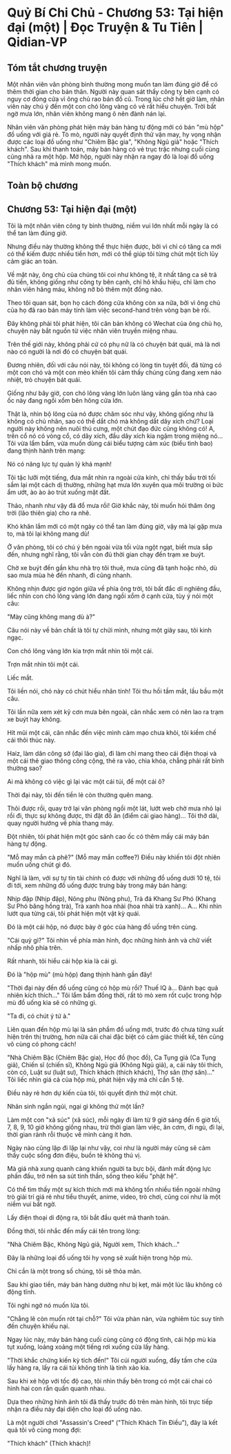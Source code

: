 # Quỷ Bí Chi Chủ - Chương 53: Tại hiện đại (một) | Đọc Truyện & Tu Tiên | Qidian-VP



## Tóm tắt chương truyện

Một nhân viên văn phòng bình thường mong muốn tan làm đúng giờ để có thêm thời gian cho bản thân. Người này quan sát thấy công ty bên cạnh có nguy cơ đóng cửa vì ông chủ rao bán đồ cũ. Trong lúc chờ hết giờ làm, nhân viên này chú ý đến một con chó lông vàng có vẻ rất hiểu chuyện. Trời bất ngờ mưa lớn, nhân viên không mang ô nên đành nán lại.

Nhân viên văn phòng phát hiện máy bán hàng tự động mới có bán "mù hộp" đồ uống với giá rẻ. Tò mò, người này quyết định thử vận may, hy vọng nhận được các loại đồ uống như "Chiêm Bặc gia", "Không Ngủ giả" hoặc "Thích khách". Sau khi thanh toán, máy bán hàng có vẻ trục trặc nhưng cuối cùng cũng nhả ra một hộp. Mở hộp, người này nhận ra ngay đó là loại đồ uống "Thích khách" mà mình mong muốn.


## Toàn bộ chương

## Chương 53: Tại hiện đại (một)

Tôi là một nhân viên công ty bình thường, niềm vui lớn nhất mỗi ngày là có thể tan làm đúng giờ.

Nhưng điều này thường không thể thực hiện được, bởi vì chỉ có tăng ca mới có thể kiếm được nhiều tiền hơn, mới có thể giúp tôi từng chút một tích lũy cảm giác an toàn.

Về mặt này, ông chủ của chúng tôi coi như không tệ, ít nhất tăng ca sẽ trả đủ tiền, không giống như công ty bên cạnh, chỉ hô khẩu hiệu, chỉ làm cho nhân viên hăng máu, không nỡ bỏ thêm một đồng nào.

Theo tôi quan sát, bọn họ cách đóng cửa không còn xa nữa, bởi vì ông chủ của họ đã rao bán máy tính làm việc second-hand trên vòng bạn bè rồi.

Đây không phải tôi phát hiện, tôi căn bản không có Wechat của ông chủ họ, chuyện này bắt nguồn từ việc nhân viên truyền miệng nhau.

Trên thế giới này, không phải cứ có phụ nữ là có chuyện bát quái, mà là nơi nào có người là nơi đó có chuyện bát quái.

Đương nhiên, đối với câu nói này, tôi không có lòng tin tuyệt đối, đã từng có một con chó và một con mèo khiến tôi cảm thấy chúng cũng đang xem náo nhiệt, trò chuyện bát quái.

Giống như bây giờ, con chó lông vàng lớn luôn lảng vảng gần tòa nhà cao ốc này đang ngồi xổm bên hông cửa lớn.

Thật là, nhìn bộ lông của nó được chăm sóc như vậy, không giống như là không có chủ nhân, sao có thể dắt chó mà không dắt dây xích chứ? Loại người này không nên nuôi thú cưng, một chút đạo đức cũng không có! A, trên cổ nó có vòng cổ, có dây xích, đầu dây xích kia ngậm trong miệng nó... Tôi vừa lẩm bẩm, vừa muốn dùng cái biểu tượng cảm xúc (biểu tình bao) đang thịnh hành trên mạng:

Nó có năng lực tự quản lý khá mạnh!

Tôi tặc lưỡi một tiếng, đưa mắt nhìn ra ngoài cửa kính, chỉ thấy bầu trời tối sầm lại một cách dị thường, những hạt mưa lớn xuyên qua môi trường oi bức ẩm ướt, ào ào ào trút xuống mặt đất.

Thảo, nhanh như vậy đã đổ mưa rồi! Giờ khắc này, tôi muốn hỏi thăm ông trời (lão thiên gia) cho ra nhẽ.

Khó khăn lắm mới có một ngày có thể tan làm đúng giờ, vậy mà lại gặp mưa to, mà tôi lại không mang dù!

Ở văn phòng, tôi có chú ý bên ngoài vừa tối vừa ngột ngạt, biết mưa sắp đến, nhưng nghĩ rằng, tôi vẫn còn đủ thời gian chạy đến trạm xe buýt.

Chờ xe buýt đến gần khu nhà trọ tôi thuê, mưa cũng đã tạnh hoặc nhỏ, dù sao mưa mùa hè đến nhanh, đi cũng nhanh.

Không nhịn được giơ ngón giữa về phía ông trời, tôi bất đắc dĩ nghiêng đầu, liếc nhìn con chó lông vàng lớn đang ngồi xổm ở cạnh cửa, tùy ý nói một câu:

"Mày cũng không mang dù à?"

Câu nói này về bản chất là tôi tự chửi mình, nhưng một giây sau, tôi kinh ngạc.

Con chó lông vàng lớn kia trợn mắt nhìn tôi một cái.

Trợn mắt nhìn tôi một cái.

Liếc mắt.

Tôi liền nói, chó này có chút hiểu nhân tính! Tôi thu hồi tầm mắt, lầu bầu một câu.

Tôi lần nữa xem xét kỹ cơn mưa bên ngoài, cân nhắc xem có nên lao ra trạm xe buýt hay không.

Hít mũi một cái, cân nhắc đến việc mình cảm mạo chưa khỏi, tôi kiềm chế cái thôi thúc này.

Haiz, làm dân công sở (đại lão gia), đi làm chỉ mang theo cái điện thoại và một cái thẻ giao thông công cộng, thẻ ra vào, chìa khóa, chẳng phải rất bình thường sao?

Ai mà không có việc gì lại vác một cái túi, để một cái ô?

Thời đại này, tôi đến tiền lẻ còn thường quên mang.

Thôi được rồi, quay trở lại văn phòng ngồi một lát, lướt web chờ mưa nhỏ lại rồi đi, thực sự không được, thì đặt đồ ăn (điểm cái giao hàng)... Tôi thở dài, quay người hướng về phía thang máy.

Đột nhiên, tôi phát hiện một góc sảnh cao ốc có thêm mấy cái máy bán hàng tự động.

"Mỗ may mắn cà phê?" (Mỗ may mắn coffee?) Điều này khiến tôi đột nhiên muốn uống chút gì đó.

Nghĩ là làm, với sự tự tin tài chính có được với những đồ uống dưới 10 tệ, tôi đi tới, xem những đồ uống được trưng bày trong máy bán hàng:

Nhịp đập (Nhịp đập), Nông phu (Nông phu), Trà đá Khang Sư Phó (Khang Sư Phó băng hồng trà), Trà xanh hoa nhài (hoa nhài trà xanh)... A... Khi nhìn lướt qua từng cái, tôi phát hiện một vật kỳ quái.

Đó là một cái hộp, nó được bày ở góc của hàng đồ uống trên cùng.

"Cái quỷ gì?" Tôi nhìn về phía màn hình, đọc những hình ảnh và chữ viết nhấp nhô phía trên.

Rất nhanh, tôi hiểu cái hộp kia là cái gì.

Đó là "hộp mù" (mù hộp) đang thịnh hành gần đây!

"Thời đại này đến đồ uống cũng có hộp mù rồi? Thuế IQ à... Đánh bạc quả nhiên kích thích..." Tôi lẩm bẩm đồng thời, rất tò mò xem rốt cuộc trong hộp mù đồ uống kia sẽ có những gì.

"Ta đi, có chút ý tứ à."

Liên quan đến hộp mù lại là sản phẩm đồ uống mới, trước đó chưa từng xuất hiện trên thị trường, hơn nữa cái chai đặc biệt có cảm giác thiết kế, tên cũng vô cùng có phong cách!

"Nhà Chiêm Bặc (Chiêm Bặc gia), Học đồ (học đồ), Ca Tụng giả (Ca Tụng giả), Chiến sĩ (chiến sĩ), Không Ngủ giả (Không Ngủ giả), a, cái này tôi thích, còn có, Luật sư (luật sư), Thích khách (thích khách), Thợ săn (thợ săn)..." Tôi liếc nhìn giá cả của hộp mù, phát hiện vậy mà chỉ cần 5 tệ.

Điều này rẻ hơn dự kiến của tôi, tôi quyết định thử một chút.

Nhân sinh ngắn ngủi, ngại gì không thử một lần?

Làm một con "xã súc" (xã súc), mỗi ngày đi làm từ 9 giờ sáng đến 6 giờ tối, 7, 8, 9, 10 giờ không giống nhau, trừ thời gian làm việc, ăn cơm, đi ngủ, đi lại, thời gian rảnh rỗi thuộc về mình càng ít hơn.

Ngày nào cũng lặp đi lặp lại như vậy, coi như là người máy cũng sẽ cảm thấy cuộc sống đơn điệu, buồn tẻ không thú vị.

Mà giá nhà xung quanh càng khiến người ta bực bội, đánh mất động lực phấn đấu, trở nên sa sút tinh thần, sống theo kiểu "phật hệ".

Có thể tìm thấy một sự kích thích mới mà không tốn nhiều tiền ngoài những trò giải trí giá rẻ như tiểu thuyết, anime, video, trò chơi, cũng coi như là một niềm vui bất ngờ.

Lấy điện thoại di động ra, tôi bắt đầu quét mã thanh toán.

Đồng thời, tôi nhắc đến mấy cái tên trong lòng:

"Nhà Chiêm Bặc, Không Ngủ giả, Người xem, Thích khách..."

Đây là những loại đồ uống tôi hy vọng sẽ xuất hiện trong hộp mù.

Chỉ cần là một trong số chúng, tôi sẽ thỏa mãn.

Sau khi giao tiền, máy bán hàng dường như bị kẹt, mãi một lúc lâu không có động tĩnh.

Tôi nghi ngờ nó muốn lừa tôi.

"Chẳng lẽ còn muốn rót tại chỗ?" Tôi vừa phàn nàn, vừa nghiêm túc suy tính đến chuyện khiếu nại.

Ngay lúc này, máy bán hàng cuối cùng cũng có động tĩnh, cái hộp mù kia tụt xuống, loảng xoảng một tiếng rơi xuống cửa lấy hàng.

"Thời khắc chứng kiến kỳ tích đến!" Tôi cúi người xuống, đẩy tấm che cửa lấy hàng ra, lấy ra cái túi không tính là tinh xảo kia.

Sau khi xé hộp với tốc độ cao, tôi nhìn thấy bên trong có một cái chai có hình hai con rắn quấn quanh nhau.

Dựa theo những hình ảnh tôi đã thấy trước đó trên màn hình, tôi trực tiếp nhận ra điều này đại diện cho loại đồ uống nào.

Là một người chơi "Assassin's Creed" ("Thích Khách Tín Điều"), đây là kết quả tôi vô cùng mong đợi:

"Thích khách" (Thích khách)!